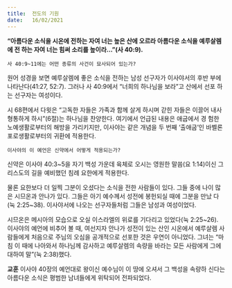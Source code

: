 ```yaml
---
title:  전도의 기원
date:   16/02/2021
---
```


**“아름다운 소식을 시온에 전하는 자여 너는 높은 산에 오르라 아름다운 소식을 예루살렘에 전 하는 자여 너는 힘써 소리를 높이라...”(사 40:9).**

`사 40:9~11에는 어떤 종류의 사건이 묘사되어 있는가?`

원어 성경을 보면 예루살렘에 좋은 소식을 전하는 남성 선구자가 이사야서의 후반 부에 나타난다(41:27, 52:7). 그러나 사 40:9에서 “너희의 하나님을 보라”고 산에서 선포 하는 선구자는 여성이다.

시 68편에서 다윗은 “고독한 자들은 가족과 함께 살게 하시며 갇힌 자들은 이끌어 내사 형통하게 하시”(6절)는 하나님을 찬양한다. 여기에서 언급된 내용은 애굽에서 경 험한 노예생활로부터의 해방을 가리키지만, 이사야는 같은 개념을 두 번째 ‘출애굽’인 바벨론 포로생활로부터의 귀환에 적용한다.

`이사야의 이 예언은 신약에서 어떻게 적용되는가?`

신약은 이사야 40:3~5을 자기 백성 가운데 육체로 오시는 영원한 말씀(요 1:14)이신 그리스도의 길을 예비했던 침례 요한에게 적용한다.

물론 요한보다 더 일찍 그분이 오셨다는 소식을 전한 사람들이 있다. 그들 중에 나이 많은 시므온과 안나가 있다. 그들은 아기 예수께서 성전에 봉헌되실 때에 그분을 만났 다(눅 2:25~38). 이사야서에 나오는 선구자들처럼 그들은 남성과 여성이었다.

시므온은 메시아의 모습으로 오실 이스라엘의 위로를 기다리고 있었다(눅 2:25~26). 이사야의 예언에 비추어 볼 때, 여선지자 안나가 성전이 있는 산인 시온에서 예루살렘 사람들에게 처음으로 주님의 오심을 공개적으로 선포한 것은 우연이 아니었다. 그녀는 “마침 이 때에 나아와서 하나님께 감사하고 예루살렘의 속량을 바라는 모든 사람에게 그에 대하여 말”(눅 2:38)했다.

**교훈** 이사야 40장의 예언대로 왕이신 예수님이 이 땅에 오셔서 그 백성을 속량하 신다는 아름다운 소식은 평범한 남녀들에게 위탁되어 전파되었다.